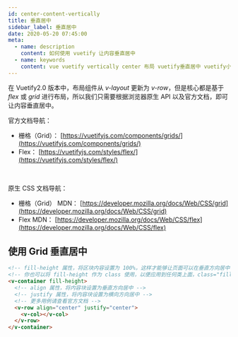 ```yaml
---
id: center-content-vertically
title: 垂直居中
sidebar_label: 垂直居中
date: 2020-05-20 07:45:00
meta:
  - name: description
    content: 如何使用 vuetify 让内容垂直居中
  - name: keywords
    content: vue vuetify vertically center 布局 vuetify垂直居中 vuetify小技巧 初学者 小技巧
---
```


在 Vuetify2.0 版本中，布局组件从 _v-layout_ 更新为 _v-row_，但是核心都是基于 _flex_ 或 _grid_ 进行布局，所以我们只需要根据浏览器原生 API 以及官方文档，即可让内容垂直居中。

官方文档导航：

- 栅格（Grid）： [https://vuetifyjs.com/components/grids/](https://vuetifyjs.com/components/grids/)
- Flex： [https://vuetifyjs.com/styles/flex/](https://vuetifyjs.com/styles/flex/)

<br />

原生 CSS 文档导航：

- 栅格（Grid） MDN： [https://developer.mozilla.org/docs/Web/CSS/grid](https://developer.mozilla.org/docs/Web/CSS/grid)
- Flex MDN： [https://developer.mozilla.org/docs/Web/CSS/flex](https://developer.mozilla.org/docs/Web/CSS/flex)

## 使用 Grid 垂直居中

```html
<!-- fill-height 属性，将区块内容设置为 100%，这样才能够让页面可以在垂直方向居中 -->
<!-- 你也可以将 fill-height 作为 class 使用，以便应用到任何类上面，class="fill-height" -->
<v-container fill-height>
  <!-- align 属性，将内容块设置为垂直方向居中 -->
  <!-- justify 属性，将内容块设置为横向方向居中 -->
  <!-- 更多用例请查看官方文档 -->
  <v-row align="center" justify="center">
    <v-col></v-col>
  </v-row>
</v-container>
```
